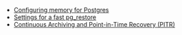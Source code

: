 
- [Configuring memory for Postgres](https://www.citusdata.com/blog/2018/06/12/configuring-work-mem-on-postgres/)
- [Settings for a fast pg_restore](http://www.databasesoup.com/2014/09/settings-for-fast-pgrestore.html)
- [Continuous Archiving and Point-in-Time Recovery (PITR)](https://www.postgresql.org/docs/9.6/static/continuous-archiving.html)